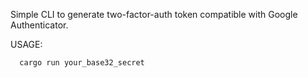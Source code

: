 Simple CLI to generate two-factor-auth token compatible with Google Authenticator.

USAGE:

```
  cargo run your_base32_secret

```
